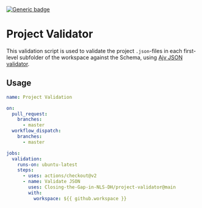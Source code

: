 [![Generic badge](https://img.shields.io/badge/Validator-v0.1.1-blue.svg)]()

# Project Validator

This validation script is used to validate the project `.json`-files in each first-level subfolder of the workspace against the Schema, using [Ajv JSON validator](https://ajv.js.org/json-schema.html#draft-2020-12).

## Usage

```yml
name: Project Validation

on:
  pull_request:
    branches:
      - master
  workflow_dispatch:
    branches:
      - master

jobs:
  validation:
    runs-on: ubuntu-latest
    steps:
      - uses: actions/checkout@v2
      - name: Validate JSON
        uses: Closing-the-Gap-in-NLS-DH/project-validator@main
        with:
          workspace: ${{ github.workspace }}
```
